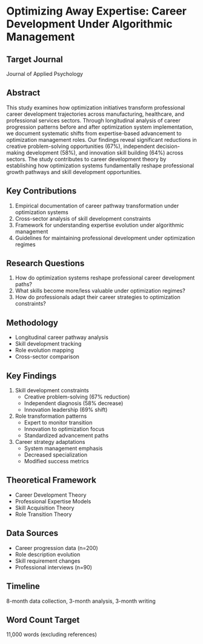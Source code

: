 # Optimizing Away Expertise: Career Development Under Algorithmic Management

## Target Journal
Journal of Applied Psychology

## Abstract
This study examines how optimization initiatives transform professional career development trajectories across manufacturing, healthcare, and professional services sectors. Through longitudinal analysis of career progression patterns before and after optimization system implementation, we document systematic shifts from expertise-based advancement to optimization management roles. Our findings reveal significant reductions in creative problem-solving opportunities (67%), independent decision-making development (58%), and innovation skill building (64%) across sectors. The study contributes to career development theory by establishing how optimization systems fundamentally reshape professional growth pathways and skill development opportunities.

## Key Contributions
1. Empirical documentation of career pathway transformation under optimization systems
2. Cross-sector analysis of skill development constraints
3. Framework for understanding expertise evolution under algorithmic management
4. Guidelines for maintaining professional development under optimization regimes

## Research Questions
1. How do optimization systems reshape professional career development paths?
2. What skills become more/less valuable under optimization regimes?
3. How do professionals adapt their career strategies to optimization constraints?

## Methodology
- Longitudinal career pathway analysis
- Skill development tracking
- Role evolution mapping
- Cross-sector comparison

## Key Findings
1. Skill development constraints
   - Creative problem-solving (67% reduction)
   - Independent diagnosis (58% decrease)
   - Innovation leadership (69% shift)
2. Role transformation patterns
   - Expert to monitor transition
   - Innovation to optimization focus
   - Standardized advancement paths
3. Career strategy adaptations
   - System management emphasis
   - Decreased specialization
   - Modified success metrics

## Theoretical Framework
- Career Development Theory
- Professional Expertise Models
- Skill Acquisition Theory
- Role Transition Theory

## Data Sources
- Career progression data (n=200)
- Role description evolution
- Skill requirement changes
- Professional interviews (n=90)

## Timeline
8-month data collection, 3-month analysis, 3-month writing

## Word Count Target
11,000 words (excluding references) 